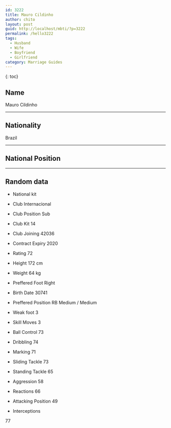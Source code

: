 ```yaml
---
id: 3222
title: Mauro Cildinho
author: chito
layout: post
guid: http://localhost/mbti/?p=3222
permalink: /hello3222
tags:
  - Husband
  - Wife
  - Boyfriend
  - Girlfriend
category: Marriage Guides
---
```



{: toc}


## Name  
Mauro Cildinho 

* * *

## Nationality  
Brazil 

* * *

## National Position 

* * *

## Random data 

  * National kit 
  * Club 
Internacional 

  * Club Position 
Sub 

  * Club Kit 
14 

  * Club Joining 
42036 

  * Contract Expiry 
2020 

  * Rating 
72 

  * Height 
172 cm 

  * Weight 
64 kg 

  * Preffered Foot 
Right 

  * Birth Date 
30741 

  * Preffered Position 
RB Medium / Medium 

  * Weak foot 
3 

  * Skill Moves 
3 

  * Ball Control 
73 

  * Dribbling 
74 

  * Marking 
71 

  * Sliding Tackle 
73 

  * Standing Tackle 
65 

  * Aggression 
58 

  * Reactions 
66 

  * Attacking Position 
49 

  * Interceptions 

77</ul>